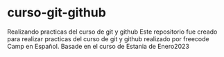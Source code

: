 # curso-git-github
Realizando practicas del curso de git y github
Este repositorio fue creado para realizar practicas del curso de git y github realizado por freecode Camp en Español.
Basade en el curso de Estania de Enero2023
